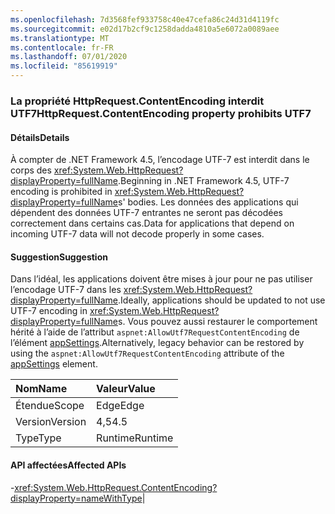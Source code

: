 ```yaml
---
ms.openlocfilehash: 7d3568fef933758c40e47cefa86c24d31d4119fc
ms.sourcegitcommit: e02d17b2cf9c1258dadda4810a5e6072a0089aee
ms.translationtype: MT
ms.contentlocale: fr-FR
ms.lasthandoff: 07/01/2020
ms.locfileid: "85619919"
---
```

### <a name="httprequestcontentencoding-property-prohibits-utf7"></a><span data-ttu-id="2ac11-101">La propriété HttpRequest.ContentEncoding interdit UTF7</span><span class="sxs-lookup"><span data-stu-id="2ac11-101">HttpRequest.ContentEncoding property prohibits UTF7</span></span>

#### <a name="details"></a><span data-ttu-id="2ac11-102">Détails</span><span class="sxs-lookup"><span data-stu-id="2ac11-102">Details</span></span>

<span data-ttu-id="2ac11-103">À compter de .NET Framework 4.5, l’encodage UTF-7 est interdit dans le corps des <xref:System.Web.HttpRequest?displayProperty=fullName>.</span><span class="sxs-lookup"><span data-stu-id="2ac11-103">Beginning in .NET Framework 4.5, UTF-7 encoding is prohibited in <xref:System.Web.HttpRequest?displayProperty=fullName>s' bodies.</span></span> <span data-ttu-id="2ac11-104">Les données des applications qui dépendent des données UTF-7 entrantes ne seront pas décodées correctement dans certains cas.</span><span class="sxs-lookup"><span data-stu-id="2ac11-104">Data for applications that depend on incoming UTF-7 data will not decode properly in some cases.</span></span>

#### <a name="suggestion"></a><span data-ttu-id="2ac11-105">Suggestion</span><span class="sxs-lookup"><span data-stu-id="2ac11-105">Suggestion</span></span>

<span data-ttu-id="2ac11-106">Dans l’idéal, les applications doivent être mises à jour pour ne pas utiliser l’encodage UTF-7 dans les <xref:System.Web.HttpRequest?displayProperty=fullName>.</span><span class="sxs-lookup"><span data-stu-id="2ac11-106">Ideally, applications should be updated to not use UTF-7 encoding in <xref:System.Web.HttpRequest?displayProperty=fullName>s.</span></span> <span data-ttu-id="2ac11-107">Vous pouvez aussi restaurer le comportement hérité à l’aide de l’attribut <code>aspnet:AllowUtf7RequestContentEncoding</code> de l’élément [appSettings](~/docs/framework/configure-apps/file-schema/appsettings/appsettings-element-for-configuration.md).</span><span class="sxs-lookup"><span data-stu-id="2ac11-107">Alternatively, legacy behavior can be restored by using the <code>aspnet:AllowUtf7RequestContentEncoding</code> attribute of the [appSettings](~/docs/framework/configure-apps/file-schema/appsettings/appsettings-element-for-configuration.md) element.</span></span>

| <span data-ttu-id="2ac11-108">Nom</span><span class="sxs-lookup"><span data-stu-id="2ac11-108">Name</span></span>    | <span data-ttu-id="2ac11-109">Valeur</span><span class="sxs-lookup"><span data-stu-id="2ac11-109">Value</span></span>       |
|:--------|:------------|
| <span data-ttu-id="2ac11-110">Étendue</span><span class="sxs-lookup"><span data-stu-id="2ac11-110">Scope</span></span>   |<span data-ttu-id="2ac11-111">Edge</span><span class="sxs-lookup"><span data-stu-id="2ac11-111">Edge</span></span>|
|<span data-ttu-id="2ac11-112">Version</span><span class="sxs-lookup"><span data-stu-id="2ac11-112">Version</span></span>|<span data-ttu-id="2ac11-113">4,5</span><span class="sxs-lookup"><span data-stu-id="2ac11-113">4.5</span></span>|
|<span data-ttu-id="2ac11-114">Type</span><span class="sxs-lookup"><span data-stu-id="2ac11-114">Type</span></span>|<span data-ttu-id="2ac11-115">Runtime</span><span class="sxs-lookup"><span data-stu-id="2ac11-115">Runtime</span></span>

#### <a name="affected-apis"></a><span data-ttu-id="2ac11-116">API affectées</span><span class="sxs-lookup"><span data-stu-id="2ac11-116">Affected APIs</span></span>

-<xref:System.Web.HttpRequest.ContentEncoding?displayProperty=nameWithType></li></ul>|
